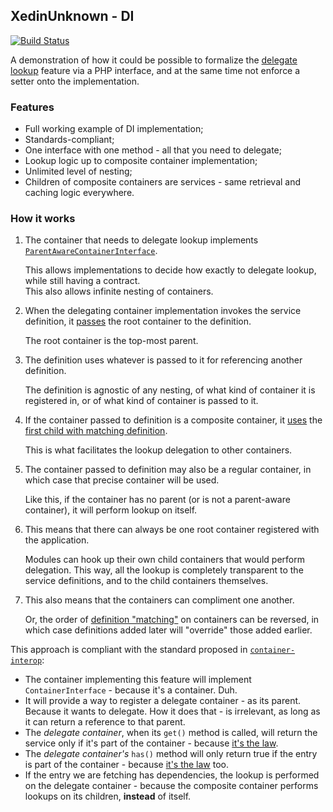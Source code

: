 ## XedinUnknown - DI ##
[![Build Status](https://travis-ci.org/XedinUnknown/di.svg?branch=master)](https://travis-ci.org/XedinUnknown/di)

A demonstration of how it could be possible to formalize the [delegate lookup](https://github.com/container-interop/container-interop/blob/master/docs/Delegate-lookup.md) feature
via a PHP interface, and at the same time not enforce a setter onto the implementation.

### Features
- Full working example of DI implementation;
- Standards-compliant;
- One interface with one method - all that you need to delegate;
- Lookup logic up to composite container implementation;
- Unlimited level of nesting;
- Children of composite containers are services - same retrieval and caching logic everywhere.

### How it works
1. The container that needs to delegate lookup implements [`ParentAwareContainerInterface`](https://github.com/XedinUnknown/di/blob/master/src/ParentAwareContainerInterface.php#L8).

    This allows implementations to decide how exactly to delegate lookup, while still having a contract.  
    This also allows infinite nesting of containers.

2. When the delegating container implementation invokes the service definition, it [passes](https://github.com/XedinUnknown/di/blob/master/src/AbstractParentAwareContainer.php#L67) the root container to the definition.

    The root container is the top-most parent.

3. The definition uses whatever is passed to it for referencing another definition.

    The definition is agnostic of any nesting, of what kind of container it is registered in, or of what kind of container is passed to it.

4. If the container passed to definition is a composite container, it [uses](https://github.com/XedinUnknown/di/blob/master/src/AbstractCompositeContainer.php#L50) the [first child with matching definition](https://github.com/XedinUnknown/di/blob/master/src/AbstractCompositeContainer.php#L68).

    This is what facilitates the lookup delegation to other containers.

5. The container passed to definition may also be a regular container, in which case that precise container will be used.

    Like this, if the container has no parent (or is not a parent-aware container), it will perform lookup on itself.

6. This means that there can always be one root container registered with the application.

    Modules can hook up their own child containers that would perform delegation. This way, all the lookup is completely transparent to the service definitions, and to the child containers themselves.

7. This also means that the containers can compliment one another.

    Or, the order of [definition "matching"](https://github.com/XedinUnknown/di/blob/master/src/AbstractCompositeContainer.php#L66) on containers can be reversed, in which case definitions added later will "override" those added earlier.

This approach is compliant with the standard proposed in [`container-interop`](https://github.com/container-interop/container-interop/blob/master/docs/Delegate-lookup-meta.md#41-chosen-approach):
- The container implementing this feature will implement `ContainerInterface` - because it's a container. Duh.
- It will provide a way to register a delegate container - as its parent. Because it wants to delegate. How it does that - is irrelevant, as long as it can return a reference to that parent.
- The *delegate container*, when its `get()` method is called, will return the service only if it's part of the container - because [it's the law](https://github.com/container-interop/container-interop/blob/master/src/Interop/Container/ContainerInterface.php#L21).
- The *delegate container's* `has()` method will only return true if the entry is part of the container - because [it's the law](https://github.com/container-interop/container-interop/blob/master/src/Interop/Container/ContainerInterface.php#L30) too.
- If the entry we are fetching has dependencies, the lookup is performed on the delegate container - because the composite container performs lookups on its children, **instead** of itself.